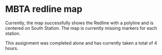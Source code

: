 # MBTA redline map

Currently, the map successfully shows the Redline with a polyline and is centered on South Station. The map is currently missing markers for each station.

This assignment was completed alone and has currently taken a total of 4 hours.